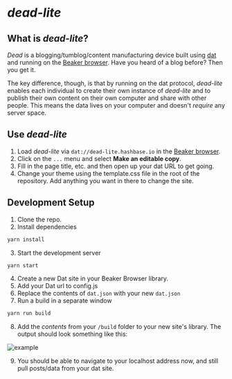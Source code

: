 # _dead-lite_

## What is _dead-lite_?

_Dead_ is a blogging/tumblog/content manufacturing device built using [dat](https://datproject.org/) and running on the [Beaker browser](https://beakerbrowser.com/). Have you heard of a blog before? Then you get it.

The key difference, though, is that by running on the dat protocol, _dead-lite_ enables each individual to create their own instance of _dead-lite_ and to publish their own content on their own computer and share with other people. This means the data lives on your computer and doesn't _require_ any server space.

## Use _dead-lite_

1. Load _dead-lite_  via `dat://dead-lite.hashbase.io` in the [Beaker browser](https://beakerbrowser.com/).
2. Click on the `...` menu and select __Make an editable copy__.
3. Fill in the page title, etc. and then open up your dat URL to get going.
4. Change your theme using the template.css file in the root of the repository. Add anything you want in there to change the site.

## Development Setup

1.  Clone the repo.
2.  Install dependencies

```bash
yarn install
```

3.  Start the development server

```bash
yarn start
```

4.  Create a new Dat site in your Beaker Browser library.
5.  Add your Dat url to config.js
6.  Replace the contents of `dat.json` with your new `dat.json`
7.  Run a build in a separate window

```bash
yarn run build
```

8.  Add the _contents_ from your `/build` folder to your new site's library. The output should look something like this:

![example](./example.png)

9.  You should be able to navigate to your localhost address now, and still pull posts/data from your dat site.
